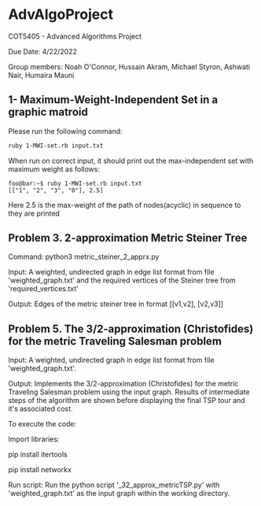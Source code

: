 # AdvAlgoProject
COT5405 - Advanced Algorithms Project

Due Date: 4/22/2022

Group members: Noah O'Connor, Hussain Akram, Michael Styron, Ashwati Nair, Humaira Mauni

## 1- Maximum-Weight-Independent Set in a graphic matroid
Please run the following command:
```bash
ruby 1-MWI-set.rb input.txt
```

When run on correct input, it should print out the max-independent set with maximum weight as follows:

```console
foo@bar:~$ ruby 1-MWI-set.rb input.txt
[["1", "2", "3", "0"], 2.5]
```
Here 2.5 is the max-weight of the path of nodes(acyclic) in sequence to they are printed

## Problem 3. 2-approximation Metric Steiner Tree
Command: python3 metric_steiner_2_apprx.py

Input: A weighted, undirected graph in edge list format from file 'weighted_graph.txt' and the required vertices of the Steiner tree from 'required_vertices.txt'

Output: Edges of the metric steiner tree in format [[v1,v2], [v2,v3]]


## Problem 5. The 3/2-approximation (Christofides) for the metric Traveling Salesman problem

Input: A weighted, undirected graph in edge list format from file 'weighted_graph.txt'.

Output: Implements the 3/2-approximation (Christofides) for the metric Traveling Salesman problem using the input graph. Results of intermediate steps of the algorithm are shown before displaying the final TSP tour and it's associated cost.

To execute the code:

Import libraries:

pip install itertools

pip install networkx

Run script:
Run the python script '_32_approx_metricTSP.py' with 'weighted_graph.txt' as the input graph within the working directory.
